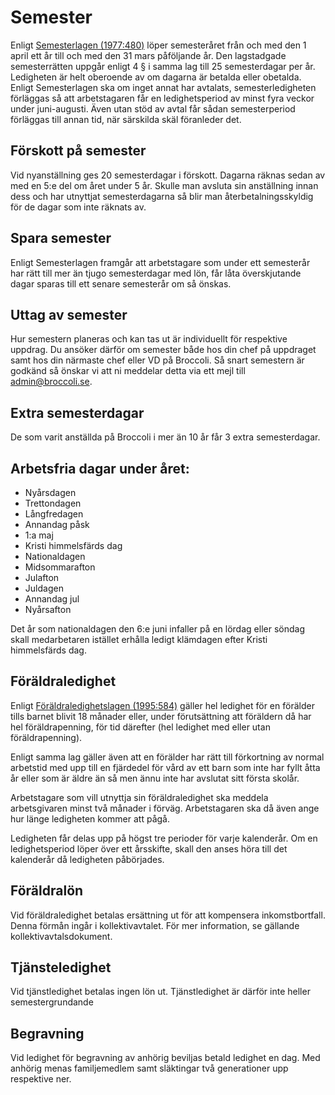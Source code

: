 # Semester
Enligt [Semesterlagen (1977:480)](https://www.riksdagen.se/sv/dokument-lagar/dokument/svensk-forfattningssamling/semesterlag-1977480_sfs-1977-480) löper semesteråret från och med den 1 april ett år till och med
den 31 mars påföljande år. Den lagstadgade semesterrätten uppgår enligt 4 § i samma lag till 25
semesterdagar per år. Ledigheten är helt oberoende av om dagarna är betalda eller obetalda.
Enligt Semesterlagen ska om inget annat har avtalats, semesterledigheten förläggas så att
arbetstagaren får en ledighetsperiod av minst fyra veckor under juni-augusti. Även utan stöd av
avtal får sådan semesterperiod förläggas till annan tid, när särskilda skäl föranleder det.

## Förskott på semester
Vid nyanställning ges 20 semesterdagar i förskott. Dagarna räknas sedan av med en 5:e del om
året under 5 år. Skulle man avsluta sin anställning innan dess och har utnyttjat semesterdagarna
så blir man återbetalningsskyldig för de dagar som inte räknats av.

## Spara semester
Enligt Semesterlagen framgår att arbetstagare som under ett semesterår har rätt till mer än tjugo
semesterdagar med lön, får låta överskjutande dagar sparas till ett senare semesterår om så
önskas. 

## Uttag av semester
Hur semestern planeras och kan tas ut är individuellt för respektive uppdrag. Du ansöker därför
om semester både hos din chef på uppdraget samt hos din närmaste chef eller VD på Broccoli. Så
snart semestern är godkänd så önskar vi att ni meddelar detta via ett mejl till [admin@broccoli.se](mailto:admin@broccoli.se).

## Extra semesterdagar
De som varit anställda på Broccoli i mer än 10 år får 3 extra semesterdagar.

## Arbetsfria dagar under året:
- Nyårsdagen
- Trettondagen
- Långfredagen
- Annandag påsk
- 1:a maj
- Kristi himmelsfärds dag
- Nationaldagen
- Midsommarafton
- Julafton
- Juldagen
- Annandag jul
- Nyårsafton

Det år som nationaldagen den 6:e juni infaller på en lördag eller söndag skall medarbetaren
istället erhålla ledigt klämdagen efter Kristi himmelsfärds dag.

## Föräldraledighet
Enligt [Föräldraledighetslagen (1995:584)](https://www.riksdagen.se/sv/dokument-lagar/dokument/svensk-forfattningssamling/foraldraledighetslag-1995584_sfs-1995-584) gäller hel ledighet för en förälder tills barnet blivit 18
månader eller, under förutsättning att föräldern då har hel föräldrapenning, för tid därefter (hel
ledighet med eller utan föräldrapenning).

Enligt samma lag gäller även att en förälder har rätt till förkortning av normal arbetstid med upp
till en fjärdedel för vård av ett barn som inte har fyllt åtta år eller som är äldre än så men ännu
inte har avslutat sitt första skolår.

Arbetstagare som vill utnyttja sin föräldraledighet ska meddela arbetsgivaren minst två månader i
förväg. Arbetstagaren ska då även ange hur länge ledigheten kommer att pågå.

Ledigheten får delas upp på högst tre perioder för varje kalenderår. Om en ledighetsperiod löper
över ett årsskifte, skall den anses höra till det kalenderår då ledigheten påbörjades.

## Föräldralön
Vid föräldraledighet betalas ersättning ut för att kompensera inkomstbortfall. Denna förmån
ingår i kollektivavtalet. För mer information, se gällande kollektivavtalsdokument.

## Tjänsteledighet
Vid tjänstledighet betalas ingen lön ut. Tjänstledighet är därför inte heller semestergrundande

## Begravning
Vid ledighet för begravning av anhörig beviljas betald ledighet en dag.
Med anhörig menas familjemedlem samt släktingar två generationer upp respektive ner.
